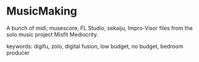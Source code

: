 # MusicMaking

A bunch of midi, musescore, FL Studio, sekaiju, Impro-Visor files from the solo music project Misfit Mediocrity.

keywords: digifu, zolo, digital fusion, low budget, no budget, bedroom producer
